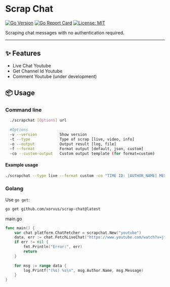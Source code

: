 # Scrap Chat

[![Go Version](https://img.shields.io/github/go-mod/go-version/xorvus/scrap-chat)](https://github.com/xorvus/scrap-chat)
[![Go Report Card](https://goreportcard.com/badge/github.com/xorvus/scrap-chat)](https://goreportcard.com/report/github.com/xorvus/scrap-chat)
[![License: MIT](https://img.shields.io/badge/License-MIT-yellow.svg)](https://github.com/xorvus/scrap-chat/blob/main/LICENSE)

Scraping chat messages with no authentication required.

----

## ✨ Features

- Live Chat Youtube
- Get Channel Id Youtube
- Comment Youtube (under development)


## 📦 Usage

### Command line

```bash
  ./scrapchat [Options] url
  
  #Options
  -v --version          Show version
  -t --type             Type of scrap [live, video, info]
  -o --output           Output result [log, file]
  -f --format           Format output [default, json, custom]
  -co --custom-output   Custom output template (for format=custom)
```

#### Example usage

```bash
./scrapchat --type live --format custom -co "TIME ID: [AUTHOR_NAME] MESSAGE" "https://www.youtube.com/watch?v=jfKfPfyJRdk"
```

### Golang 

Use `go get`:

```bash
go get github.com/xorvus/scrap-chat@latest
```
main.go
```go
func main() {
    var chat platform.ChatFetcher = scrapchat.New("youtube")
    data, err := chat.FetchLiveChat("https://www.youtube.com/watch?v=jfKfPfyJRdk")
    if err != nil {
        fmt.Println("Error:", err)
        return
    }
    
    for msg := range data {
        log.Printf("(%s) %s\n", msg.Author.Name, msg.Message)
    }
}
```